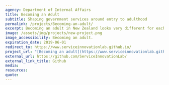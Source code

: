```yaml
---
agency: Department of Internal Affairs
title: Becoming an Adult
subtitle: Shaping government services around entry to adulthood
permalink: /projects/Becoming-an-adult/
excerpt: Becoming an adult in New Zealand looks very different for each person and can be influenced by many variables. The ‘becoming an adult’ project was undertaken by a cross-branch DIA team to look into improving how young adults access government services and prove who they are (manage their identity).
image: /assets/img/projects/new-project.png
image_accessibility: Becoming an adult.
expiration_date: 2019-06-01
redirect_to: https://www.serviceinnovationlab.github.io/
project_url: "[Becoming an adult](https://www.serviceinnovationlab.github.io/projects/becoming-an-adult/)"
external_url: https://github.com/ServiceInnovationLab/
external_link_title: Github
media:
resources:
quote:
---
```

